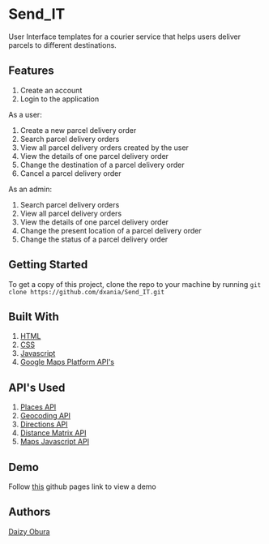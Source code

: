 # Send_IT
User Interface templates for a courier service that helps users deliver parcels to different destinations. 

##  Features
1. Create an account
2. Login to the application

As a user:
1. Create a new parcel delivery order
2. Search parcel delivery orders
3. View all parcel delivery orders created by the user
4. View the details of one parcel delivery order
5. Change the destination of a parcel delivery order
6. Cancel a parcel delivery order

As an admin:
1. Search parcel delivery orders
2. View all parcel delivery orders
3. View the details of one parcel delivery order
4. Change the present location of a parcel delivery order
5. Change the status of a parcel delivery order

## Getting Started
To get a copy of this project, clone the repo to your machine by running  `git clone https://github.com/dxania/Send_IT.git`

## Built With
1. [HTML](https://www.w3schools.com/html/html_intro.asp)
2. [CSS](https://www.w3schools.com/css/css_intro.asp)
3. [Javascript](https://www.w3schools.com/js/default.asp)
4. [Google Maps Platform API's](https://cloud.google.com/maps-platform/)

## API's Used
1. [Places API](https://developers.google.com/maps/documentation/javascript/places)
2. [Geocoding API](https://developers.google.com/maps/documentation/geocoding/start)
3. [Directions API](https://developers.google.com/maps/documentation/directions/start)
4. [Distance Matrix API](https://developers.google.com/maps/documentation/distance-matrix/start)
5. [Maps Javascript API](https://developers.google.com/maps/documentation/javascript/tutorial)


## Demo
Follow [this](https://dxania.github.io/Send_IT/) github pages link to view a demo

## Authors
[Daizy Obura](https://github.com/dxania/)

